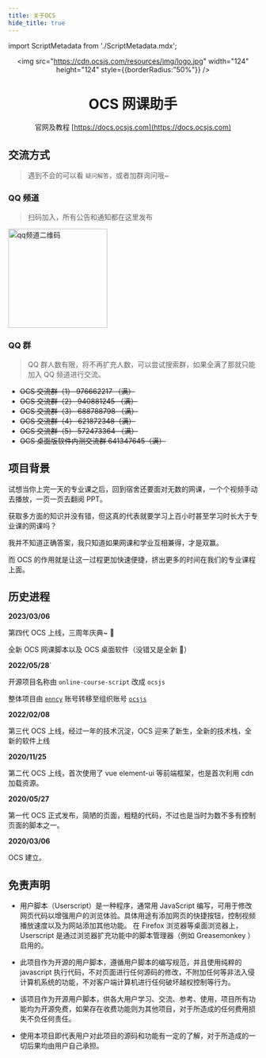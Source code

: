 ```yaml
---
title: 关于OCS
hide_title: true
---
```


import ScriptMetadata from './ScriptMetadata.mdx';

<div align="center">

<img src="https://cdn.ocsjs.com/resources/img/logo.jpg" width="124" height="124" style={{borderRadius:"50%"}} />

# OCS 网课助手

<ScriptMetadata />

</div>
 
<div align="center" style={{fontSize:'24px'}}>

官网及教程 [https://docs.ocsjs.com](https://docs.ocsjs.com)

</div>

## 交流方式

> 遇到不会的可以看 `疑问解答`，或者加群询问哦~

### QQ 频道

> 扫码加入，所有公告和通知都在这里发布

<img   src="https://cdn.ocsjs.com/public/images/qq_pindao.jpg" alt="qq频道二维码"  width="200" />

### QQ 群

> QQ 群人数有限，将不再扩充人数，可以尝试搜索群，如果全满了那就只能加入 QQ 频道进行交流。

- <del> OCS 交流群（1） 976662217 （满）</del>
- <del> OCS 交流群（2） 940881245 （满）</del>
- <del> OCS 交流群（3） 688788798 （满）</del>
- <del>OCS 交流群（4） 621872348（满）</del>
- <del>OCS 交流群（5） 572473364 （满）</del>
- <del>OCS 桌面版软件内测交流群 641347645（满）</del>

## 项目背景

试想当你上完一天的专业课之后，回到宿舍还要面对无数的网课，一个个视频手动去播放，一页一页去翻阅 PPT。

获取多方面的知识并没有错，但这真的代表就要学习上百小时甚至学习时长大于专业课的网课吗？

我并不知道正确答案，我只知道如果网课和学业互相兼得，才是双赢。

而 OCS 的作用就是让这一过程更加快速便捷，挤出更多的时间在我们的专业课程上面。

## 历史进程

**2023/03/06**

第四代 OCS 上线，三周年庆典~ 🎉

全新 OCS 网课脚本以及 OCS 桌面软件（没错又是全新 🤣）

**2022/05/28**`

开源项目名称由 `online-course-script` 改成 `ocsjs`

整体项目由 [`enncy`](https://github.com/enncy) 账号转移至组织账号 [`ocsjs`](https://github.com/ocsjs)

**2022/02/08**

第三代 OCS 上线，经过一年的技术沉淀，OCS 迎来了新生，全新的技术栈，全新的软件上线

**2020/11/25**

第二代 OCS 上线，首次使用了 vue element-ui 等前端框架，也是首次利用 cdn 加载资源。

**2020/05/27**

第一代 OCS 正式发布，简陋的页面，粗糙的代码，不过也是当时为数不多有控制页面的脚本之一。

**2020/03/06**

OCS 建立。

## 免责声明

- 用户脚本（Userscript）是一种程序，通常用 JavaScript 编写，可用于修改网页代码以增强用户的浏览体验。具体用途有添加网页的快捷按钮，控制视频播放速度以及为网站添加其他功能。 在 Firefox 浏览器等桌面浏览器上，Userscript 是通过浏览器扩充功能中的脚本管理器（例如 Greasemonkey ）启用的。

- 此项目作为开源的用户脚本，遵循用户脚本的编写规范，并且使用纯粹的 javascript 执行代码，不对页面进行任何源码的修改，不附加任何等非法入侵计算机系统的功能，不对客户端计算机进行任何破坏越权控制等行为。

- 该项目作为开源用户脚本，供各大用户学习、交流、参考、使用，项目所有功能均为开源免费，如果存在收费功能则为其他项目，对于所造成的任何费用损失不负任何责任。
- 使用本项目即代表用户对此项目的源码和功能有一定的了解，对于所造成的一切后果均由用户自己承担。
